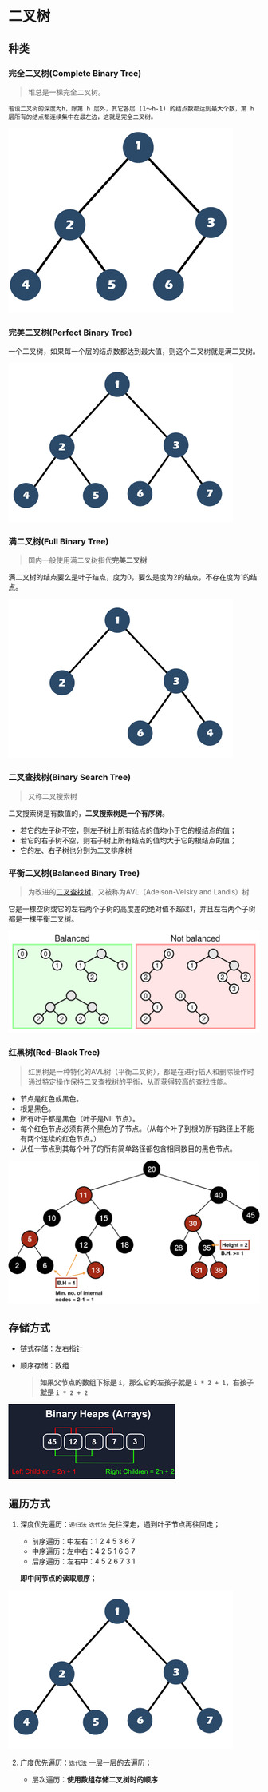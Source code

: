 # 二叉树

## 种类

### 完全二叉树(Complete Binary Tree)

> 堆总是一棵完全二叉树。

```
若设二叉树的深度为h，除第 h 层外，其它各层 (1～h-1) 的结点数都达到最大个数，第 h 层所有的结点都连续集中在最左边，这就是完全二叉树。
```


![Complete Binary Tree](./resources/complete-binary-tree.png)

### 完美二叉树(Perfect Binary Tree)

一个二叉树，如果每一个层的结点数都达到最大值，则这个二叉树就是满二叉树。

![Perfect Binary Tree](./resources/prefect-binary-tree.png)

### 满二叉树(Full Binary Tree)

> 国内一般使用满二叉树指代**完美二叉树**

满二叉树的结点要么是叶子结点，度为0，要么是度为2的结点，不存在度为1的结点。

![Full Binary Tree](./resources/full-binary-tree.png)

### 二叉查找树(Binary Search Tree)

> 又称二叉搜索树

二叉搜索树是有数值的，**二叉搜索树是一个有序树**。

- 若它的左子树不空，则左子树上所有结点的值均小于它的根结点的值；
- 若它的右子树不空，则右子树上所有结点的值均大于它的根结点的值；
- 它的左、右子树也分别为二叉排序树

### 平衡二叉树(Balanced Binary Tree)

> 为改进的[二叉查找树](https://zh.wikipedia.org/wiki/二叉查找树)，又被称为AVL（Adelson-Velsky and Landis）树

它是一棵空树或它的左右两个子树的高度差的绝对值不超过1，并且左右两个子树都是一棵平衡二叉树。

![Balanced Binary Tree](./resources/balanced-trees.svg)

### 红黑树(Red–Black Tree)

> 红黑树是一种特化的AVL树（平衡二叉树），都是在进行插入和删除操作时通过特定操作保持二叉查找树的平衡，从而获得较高的查找性能。

- 节点是红色或黑色。
- 根是黑色。
- 所有叶子都是黑色（叶子是NIL节点）。
- 每个红色节点必须有两个黑色的子节点。（从每个叶子到根的所有路径上不能有两个连续的红色节点。）
- 从任一节点到其每个叶子的所有简单路径都包含相同数目的黑色节点。

![Red–Black Tree](resources/red-black-tree.png)

## 存储方式

- 链式存储：左右指针
- 顺序存储：数组

  > **如果父节点的数组下标是 `i`，那么它的左孩子就是 `i * 2 + 1`，右孩子就是 `i * 2 + 2`**

![Binary Heaps](resources/binary-heap.png)

## 遍历方式

1. 深度优先遍历：`递归法`  `迭代法` 先往深走，遇到叶子节点再往回走；

   - 前序遍历：中左右：1 2 4 5 3 6 7
   - 中序遍历：左中右：4 2 5 1 6 3 7
   - 后序遍历：左右中：4 5 2 6 7 3 1

   **即中间节点的读取顺序**；

![Perfect Binary Tree](./resources/prefect-binary-tree.png)

2. 广度优先遍历：`迭代法`  一层一层的去遍历；

   - 层次遍历：**使用数组存储二叉树时的顺序**

